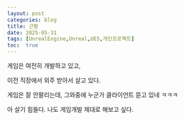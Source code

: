 ```yaml
--- 
layout: post
categories: blog
title: 근황
date: 2025-05-31
tags: [UnrealEngine,Unreal,UE5,개인프로젝트]
toc:  true
---
```


게임은 여전히 개발하고 있고,

이전 직장에서 외주 받아서 살고 있다.

게임은 잘 안팔리는데, 그와중에 누군가 클라이언트 뜯고 있네 ㅋㅋㅋ

아 살기 힘들다. 나도 게임개발 제대로 해보고 싶다.

